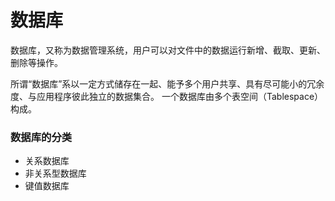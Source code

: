 # 数据库

数据库，又称为数据管理系统，用户可以对文件中的数据运行新增、截取、更新、删除等操作。

所谓“数据库”系以一定方式储存在一起、能予多个用户共享、具有尽可能小的冗余度、与应用程序彼此独立的数据集合。
一个数据库由多个表空间（Tablespace）构成。


### 数据库的分类
- 关系数据库
- 非关系型数据库
- 键值数据库

